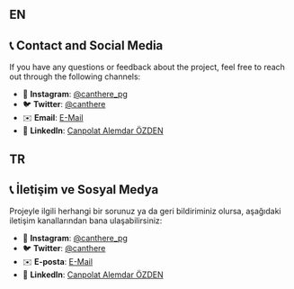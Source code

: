 ## EN
## 📞 Contact and Social Media

If you have any questions or feedback about the project, feel free to reach out through the following channels:

- 📸 **Instagram**: [@canthere_pg](https://www.instagram.com/canthere_pg/)  
- 🐦 **Twitter**: [@canthere](https://twitter.com/canthere35)  
- ✉️ **Email**: [E-Mail](mailto:canpolatalemdarozden@gmail.com)  
- 💼 **LinkedIn**: [Canpolat Alemdar ÖZDEN](https://www.linkedin.com/in/canpolato/)  

## TR
## 📞 İletişim ve Sosyal Medya

Projeyle ilgili herhangi bir sorunuz ya da geri bildiriminiz olursa, aşağıdaki iletişim kanallarından bana ulaşabilirsiniz:

- 📸 **Instagram**: [@canthere_pg](https://www.instagram.com/canthere_pg/)  
- 🐦 **Twitter**: [@canthere](https://twitter.com/canthere35)  
- ✉️ **E-posta**: [E-Mail](mailto:canpolatalemdarozden@gmail.com)  
- 💼 **LinkedIn**: [Canpolat Alemdar ÖZDEN ](https://www.linkedin.com/in/canpolato/)  

